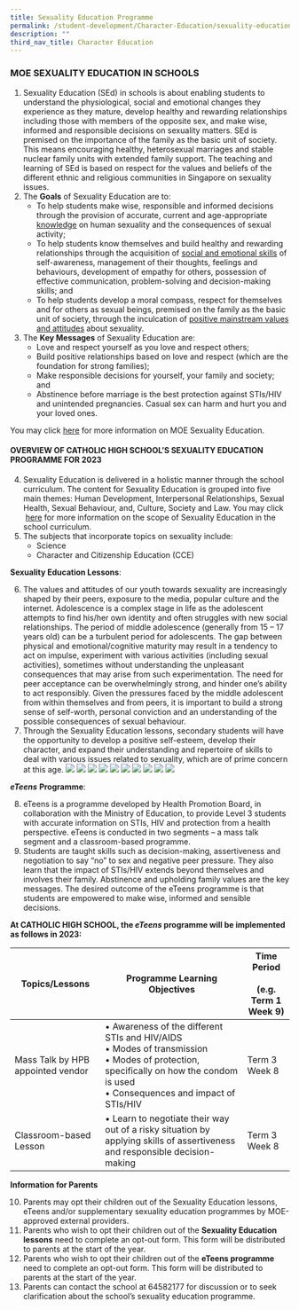 ```yaml
---
title: Sexuality Education Programme
permalink: /student-development/Character-Education/sexuality-education-programme/
description: ""
third_nav_title: Character Education
---
```

### MOE SEXUALITY EDUCATION IN SCHOOLS

1.  Sexuality Education (SEd) in schools is about enabling students to understand the physiological, social and emotional changes they experience as they mature, develop healthy and rewarding relationships including those with members of the opposite sex, and make wise, informed and responsible decisions on sexuality matters. SEd is premised on the importance of the family as the basic unit of society. This means encouraging healthy, heterosexual marriages and stable nuclear family units with extended family support. The teaching and learning of SEd is based on respect for the values and beliefs of the different ethnic and religious communities in Singapore on sexuality issues.
2.  The **Goals** of Sexuality Education are to: 
    *   To help students make wise, responsible and informed decisions through the provision of accurate, current and age-appropriate <u>knowledge</u> on human sexuality and the consequences of sexual activity;
    *   To help students know themselves and build healthy and rewarding relationships through the acquisition of <u>social and emotional skills</u> of self-awareness, management of their thoughts, feelings and behaviours, development of empathy for others, possession of effective communication, problem-solving and decision-making skills; and
    *   To help students develop a moral compass, respect for themselves and for others as sexual beings, premised on the family as the basic unit of society, through the inculcation of <u>positive mainstream values and attitudes</u> about sexuality. 
3.  The **Key Messages** of Sexuality Education are:
    *   Love and respect yourself as you love and respect others;
    *   Build positive relationships based on love and respect (which are the foundation for strong families);
    *   Make responsible decisions for yourself, your family and society; and
    *   Abstinence before marriage is the best protection against STIs/HIV and unintended pregnancies. Casual sex can harm and hurt you and your loved ones.

You may click [here](https://www.moe.gov.sg/education-in-sg/our-programmes/sexuality-education) for more information on MOE Sexuality Education.

#### OVERVIEW OF CATHOLIC HIGH SCHOOL’S SEXUALITY EDUCATION PROGRAMME FOR 2023

4.  Sexuality Education is delivered in a holistic manner through the school curriculum. The content for Sexuality Education is grouped into five main themes: Human Development, Interpersonal Relationships, Sexual Health, Sexual Behaviour, and, Culture, Society and Law. You may click  [here](https://www.moe.gov.sg/education-in-sg/our-programmes/sexuality-education/scope-and-teaching-approach) for more information on the scope of Sexuality Education in the school curriculum.
5.  The subjects that incorporate topics on sexuality include: 
    *   Science
    *   Character and Citizenship Education (CCE)

**Sexuality Education Lessons**:

6.  The values and attitudes of our youth towards sexuality are increasingly shaped by their peers, exposure to the media, popular culture and the internet. Adolescence is a complex stage in life as the adolescent attempts to find his/her own identity and often struggles with new social relationships. The period of middle adolescence (generally from 15 – 17 years old) can be a turbulent period for adolescents. The gap between physical and emotional/cognitive maturity may result in a tendency to act on impulse, experiment with various activities (including sexual activities), sometimes without understanding the unpleasant consequences that may arise from such experimentation. The need for peer acceptance can be overwhelmingly strong, and hinder one’s ability to act responsibly.  Given the pressures faced by the middle adolescent from within themselves and from peers, it is important to build a strong sense of self-worth, personal conviction and an understanding of the possible consequences of sexual behaviour. 
7.  Through the Sexuality Education lessons, secondary students will have the opportunity to develop a positive self-esteem, develop their character, and expand their understanding and repertoire of skills to deal with various issues related to sexuality, which are of prime concern at this age. 
![](/images/SeD%20Tables%20Level%201%20to%204_Page_01.png)
![](/images/SeD%20Tables%20Level%201%20to%204_Page_02.png)
![](/images/SeD%20Tables%20Level%201%20to%204_Page_03.png)
![](/images/SeD%20Tables%20Level%201%20to%204_Page_04.png)
![](/images/SeD%20Tables%20Level%201%20to%204_Page_05.png)
![](/images/SeD%20Tables%20Level%201%20to%204_Page_06.png)
![](/images/SeD%20Tables%20Level%201%20to%204_Page_07.png)
![](/images/SeD%20Tables%20Level%201%20to%204_Page_08.png)
![](/images/SeD%20Tables%20Level%201%20to%204_Page_09.png)
![](/images/SeD%20Tables%20Level%201%20to%204_Page_10.png)

**_eTeens_** **Programme**:

8.  eTeens is a programme developed by Health Promotion Board, in collaboration with the Ministry of Education, to provide Level 3 students with accurate information on STIs, HIV and protection from a health perspective. eTeens is conducted in two segments – a mass talk segment and a classroom-based programme.
9.  Students are taught skills such as decision-making, assertiveness and negotiation to say “no” to sex and negative peer pressure. They also learn that the impact of STIs/HIV extends beyond themselves and involves their family. Abstinence and upholding family values are the key messages. The desired outcome of the eTeens programme is that students are empowered to make wise, informed and sensible decisions.

**At CATHOLIC HIGH SCHOOL, the _eTeens_ programme will be implemented as follows in 2023:**

| Topics/Lessons 	| Programme Learning Objectives 	| Time Period<br> <br>(e.g. Term 1 Week 9) 	|
|---	|---	|---	|
| Mass Talk by HPB appointed vendor  	| •	Awareness of the different STIs and HIV/AIDS <br>•	Modes of transmission <br>•	Modes of protection, specifically on how the condom is used<br>•	Consequences and impact of STIs/HIV 	| Term 3 Week 8 	|
| Classroom-based Lesson 	| •	Learn to negotiate their way out of a risky situation by applying skills of assertiveness and responsible decision-making 	| Term 3 Week 8 	|

**Information for Parents**

10.  Parents may opt their children out of the Sexuality Education lessons, eTeens and/or supplementary sexuality education programmes by MOE-approved external providers. 
11.  Parents who wish to opt their children out of the **Sexuality Education lessons** need to complete an opt-out form. This form will be distributed to parents at the start of the year. 
12.  Parents who wish to opt their children out of the **eTeens programme** need to complete an opt-out form. This form will be distributed to parents at the start of the year.
13.  Parents can contact the school at 64582177 for discussion or to seek clarification about the school’s sexuality education programme.